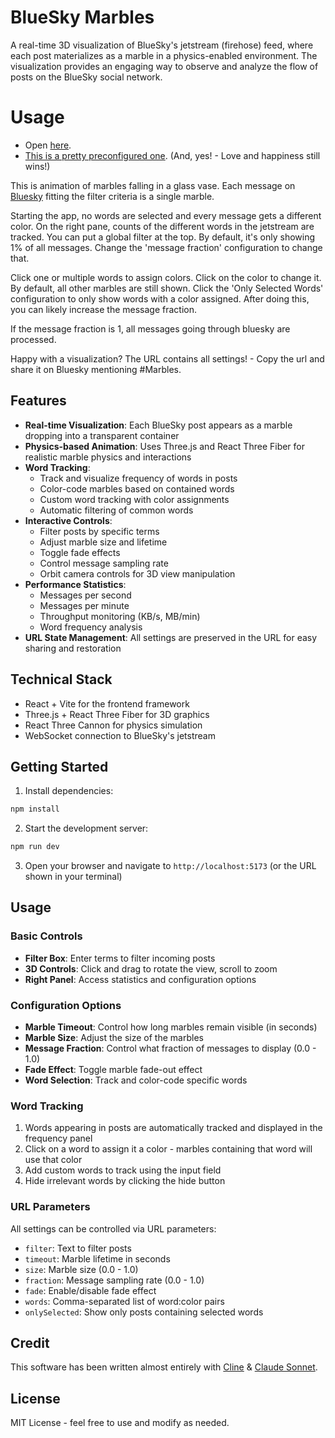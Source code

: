# BlueSky Marbles
 
A real-time 3D visualization of BlueSky's jetstream (firehose) feed, where each post materializes as a marble in a physics-enabled environment. The visualization provides an engaging way to observe and analyze the flow of posts on the BlueSky social network.

# Usage

- Open [here](https://tijszwinkels.github.io/). 
- [This is a pretty preconfigured one](https://tijszwinkels.github.io/bluesky-marbles/?fraction=1&size=0.5&words=hate%3A6cd926%2Clove%3A4f2aa4%2Chappy%3A0000ed%2Csad%3Ac4a4ce&onlySelected=true&timeout=91). (And, yes! - Love and happiness still wins!)

This is animation of marbles falling in a glass vase. Each message on [Bluesky](https://bsky.app/) fitting the filter criteria is a single marble. 

Starting the app, no words are selected and every message gets a different color. On the right pane, counts of the different words in the jetstream are tracked. You can put a global filter at the top. By default, it's only showing 1% of all messages. Change the 'message fraction' configuration to change that.

Click one or multiple words to assign colors. Click on the color to change it. By default, all other marbles are still shown. Click the 'Only Selected Words' configuration to only show words with a color assigned. After doing this, you can likely increase the message fraction.

If the message fraction is 1, all messages going through bluesky are processed.

Happy with a visualization? The URL contains all settings! - Copy the url and share it on Bluesky mentioning #Marbles.

## Features

- **Real-time Visualization**: Each BlueSky post appears as a marble dropping into a transparent container
- **Physics-based Animation**: Uses Three.js and React Three Fiber for realistic marble physics and interactions
- **Word Tracking**: 
  - Track and visualize frequency of words in posts
  - Color-code marbles based on contained words
  - Custom word tracking with color assignments
  - Automatic filtering of common words
- **Interactive Controls**:
  - Filter posts by specific terms
  - Adjust marble size and lifetime
  - Toggle fade effects
  - Control message sampling rate
  - Orbit camera controls for 3D view manipulation
- **Performance Statistics**:
  - Messages per second
  - Messages per minute
  - Throughput monitoring (KB/s, MB/min)
  - Word frequency analysis
- **URL State Management**: All settings are preserved in the URL for easy sharing and restoration

## Technical Stack

- React + Vite for the frontend framework
- Three.js + React Three Fiber for 3D graphics
- React Three Cannon for physics simulation
- WebSocket connection to BlueSky's jetstream

## Getting Started

1. Install dependencies:
```bash
npm install
```

2. Start the development server:
```bash
npm run dev
```

3. Open your browser and navigate to `http://localhost:5173` (or the URL shown in your terminal)

## Usage

### Basic Controls

- **Filter Box**: Enter terms to filter incoming posts
- **3D Controls**: Click and drag to rotate the view, scroll to zoom
- **Right Panel**: Access statistics and configuration options

### Configuration Options

- **Marble Timeout**: Control how long marbles remain visible (in seconds)
- **Marble Size**: Adjust the size of the marbles
- **Message Fraction**: Control what fraction of messages to display (0.0 - 1.0)
- **Fade Effect**: Toggle marble fade-out effect
- **Word Selection**: Track and color-code specific words

### Word Tracking

1. Words appearing in posts are automatically tracked and displayed in the frequency panel
2. Click on a word to assign it a color - marbles containing that word will use that color
3. Add custom words to track using the input field
4. Hide irrelevant words by clicking the hide button

### URL Parameters

All settings can be controlled via URL parameters:
- `filter`: Text to filter posts
- `timeout`: Marble lifetime in seconds
- `size`: Marble size (0.0 - 1.0)
- `fraction`: Message sampling rate (0.0 - 1.0)
- `fade`: Enable/disable fade effect
- `words`: Comma-separated list of word:color pairs
- `onlySelected`: Show only posts containing selected words

## Credit

This software has been written almost entirely with [Cline](https://github.com/cline/cline) & [Claude Sonnet](https://www.anthropic.com/claude/sonnet).

## License

MIT License - feel free to use and modify as needed.
